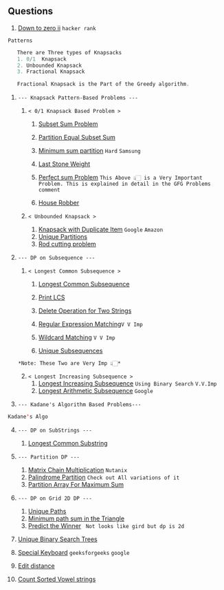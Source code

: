 ## Questions

  1. [Down to zero ii](https://www.hackerrank.com/challenges/down-to-zero-ii/problem)  `hacker rank`

   `Patterns`
   
   ```java
      There are Three types of Knapsacks
      1. 0/1  Knapsack
      2. Unbounded Knapsack
      3. Fractional Knapsack

      Fractional Knapsack is the Part of the Greedy algorithm.
   ```
   
   1. `--- Knapsack Pattern-Based Problems ---`
       1. `< 0/1 Knapsack Based Problem >`
             1. [Subset Sum Problem](https://practice.geeksforgeeks.org/problems/subset-sum-problem-1611555638/1)
             2. [Partition Equal Subset Sum](https://www.geeksforgeeks.org/problems/subset-sum-problem2014/1)
             3. [Minimum sum partition](https://tinyl.io/9s4m) `Hard`  `Samsung`
             4. [Last Stone Weight](https://leetcode.com/problems/last-stone-weight-ii/description/) 
             5.  [Perfect sum Problem](https://tinyl.io/9s5h)
      `This Above 👆🏻 is a Very Important Problem. This is explained in detail in the GFG Problems comment`
    
             6.  [House Robber](https://leetcode.com/problems/house-robber/)

        2. `< Unbounded Knapsack >`
             1. [Knapsack with Duplicate Item](https://tinyl.io/9toa) `Google` `Amazon`
             2. [Unique Partitions](https://tinyl.io/9toc)
             3. [Rod cutting problem](https://tinyl.io/8f1n)
       
   2. `--- DP on Subsequence ---`

       1. `< Longest Common Subsequence >`
           1. [Longest Common Subsequence](https://leetcode.com/problems/longest-common-subsequence/description/)
           2. [Print LCS](https://tinyurl.com/ynte7b8d)
           3. [Delete Operation for Two Strings](https://tinyl.io/7uxc)


           4.  [Regular Expression Matching](https://leetcode.com/problems/regular-expression-matching/description/)`V V Imp`
           6.  [Wildcard  Matching](https://leetcode.com/problems/wildcard-matching/description/) `V V Imp`
           7.  [Unique Subsequences](https://tinyl.io/AOBx)

      ` *Note: These Two are Very Imp 👆🏻* `


       2. `< Longest Increasing Subsequence >`
           1. [Longest Increasing Subsequence](https://leetcode.com/problems/longest-increasing-subsequence/) `Using Binary Search` `V.V.Imp`
           2. [Longest Arithmetic Subsequence](https://leetcode.com/problems/longest-arithmetic-subsequence/description/) `Google`

   3. `--- Kadane's Algorithm Based Problems---`
   ```java
   Kadane's Algo


   ```

   4. `--- DP on SubStrings ---`
      1. [Longest Common Substring](https://tinyl.io/7vCL)

   5. `--- Partition DP ---`
      1. [Matrix Chain Multiplication](https://tinyl.io/9rJZ) `Nutanix`
      2. [Palindrome Partition](https://leetcode.com/problems/palindrome-partitioning-ii/description/)
          `Check out All variations of it`
      3. [Partition Array For Maximum Sum](https://leetcode.com/problems/partition-array-for-maximum-sum/description/)
         
   6. `--- DP on Grid 2D DP ---`
      1. [Unique Paths](https://tinyl.io/7wNf)
      2. [Minimum path sum in the Triangle](https://tinyl.io/7wPv)
      3. [Predict the Winner](https://tinyl.io/7ydN) ``` Not looks like gird but dp is 2d```




2. [Unique Binary Search Trees](https://tinyl.io/7lJU)
4. [Special Keyboard](https://tinyl.io/8w10) `geeksforgeeks`  `google`
4. [Edit distance](https://tinyl.io/7xBe)
5. [Count Sorted Vowel strings](https://leetcode.com/problems/count-sorted-vowel-strings/description/)
